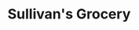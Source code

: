 ---
title: "Sullivan's Grocery"
url: /hattiesburg/sullivans-grocery-james-street/
shop: supermarket
---